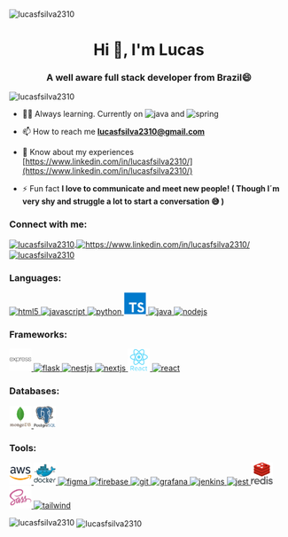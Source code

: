 <img align="center" src="https://user-images.githubusercontent.com/74038190/225813708-98b745f2-7d22-48cf-9150-083f1b00d6c9.gif" alt="lucasfsilva2310" height="350" width="2000" />
<h1 align="center">Hi 👋, I'm Lucas</h1>
<h3 align="center">A well aware  full stack developer from Brazil😄</h3>

<p align="left"> <img src="https://komarev.com/ghpvc/?username=lucasfsilva2310&label=Profile%20views&color=0e75b6&style=flat" alt="lucasfsilva2310" /> </p>

- 💬🌱 Always learning. Currently on  <img src="https://www.vectorlogo.zone/logos/java/java-horizontal.svg" alt="java" width="80" height="40"/> and  <img src="https://www.vectorlogo.zone/logos/springio/springio-ar21.svg" alt="spring" width="80" height="40"/>

- 📫 How to reach me **lucasfsilva2310@gmail.com**

- 📄 Know about my experiences [https://www.linkedin.com/in/lucasfsilva2310/](https://www.linkedin.com/in/lucasfsilva2310/)

- ⚡ Fun fact **I love to communicate and meet new people! ( Though I´m very shy and struggle a lot to start a conversation 😅 )**

<h3 align="left">Connect with me:</h3>
  <p align="left">
    <a href="https://dev.to/lucasfsilva2310" target="blank">
      <img align="center" src="https://raw.githubusercontent.com/rahuldkjain/github-profile-readme-generator/master/src/images/icons/Social/devto.svg" alt="lucasfsilva2310" height="35" width="40" />
    </a>
    <a href="https://linkedin.com/in/https://www.linkedin.com/in/lucasfsilva2310/" target="blank">
      <img align="center" src="https://user-images.githubusercontent.com/74038190/235294012-0a55e343-37ad-4b0f-924f-c8431d9d2483.gif" alt="https://www.linkedin.com/in/lucasfsilva2310/" height="50" width="50" />        </a>
    <a href="https://www.leetcode.com/lucasfsilva2310" target="blank">
      <img align="center" src="https://raw.githubusercontent.com/rahuldkjain/github-profile-readme-generator/master/src/images/icons/Social/leet-code.svg" alt="lucasfsilva2310" height="30" width="40" />
    </a>
</p>

  <h3 align="left">Languages:</h3>
    <p align="left">
        <a href="https://www.w3.org/html/" target="_blank" rel="noreferrer"> 
          <img src="https://www.vectorlogo.zone/logos/w3_html5/w3_html5-ar21.svg" alt="html5" width="80" height="40"/> 
        </a> 
        <a href="https://developer.mozilla.org/en-US/docs/Web/JavaScript" target="_blank" rel="noreferrer">
          <img src="https://user-images.githubusercontent.com/74038190/212257454-16e3712e-945a-4ca2-b238-408ad0bf87e6.gif" alt="javascript" width="40" height="40"/>
        </a>
        <a href="https://www.python.org" target="_blank" rel="noreferrer"> 
          <img src="https://user-images.githubusercontent.com/74038190/212257472-08e52665-c503-4bd9-aa20-f5a4dae769b5.gif" alt="python" width="40" height="40"/> 
        </a>
        <a href="https://www.typescriptlang.org/" target="_blank" rel="noreferrer"> 
          <img src="https://raw.githubusercontent.com/devicons/devicon/master/icons/typescript/typescript-original.svg" alt="typescript" width="40" height="40"/> 
        </a> 
        <a href="https://www.java.com/" target="_blank" rel="noreferrer"> 
          <img src="https://www.vectorlogo.zone/logos/java/java-horizontal.svg" alt="java" width="90" height="40"/> 
        </a>
        <a href="https://nodejs.org" target="_blank" rel="noreferrer"> 
          <img src="https://user-images.githubusercontent.com/74038190/212257460-738ff738-247f-4445-a718-cdd0ca76e2db.gif" alt="nodejs" width="40" height="40"/> 
        </a> 
    </p>
    <h3 align="left">Frameworks:</h3>
    <p align="left">
      <a href="https://expressjs.com" target="_blank" rel="noreferrer"> 
        <img src="https://raw.githubusercontent.com/devicons/devicon/master/icons/express/express-original-wordmark.svg" alt="express" width="40" height="40"/> 
      </a>
      <a href="https://flask.palletsprojects.com/" target="_blank" rel="noreferrer"> 
        <img src="https://www.vectorlogo.zone/logos/pocoo_flask/pocoo_flask-icon.svg" alt="flask" width="40" height="40"/> 
      </a>
      <a href="https://nestjs.com/" target="_blank" rel="noreferrer"> 
        <img src="https://www.vectorlogo.zone/logos/nestjs/nestjs-ar21.svg" alt="nestjs" width="80" height="40"/> 
      </a> 
      <a href="https://nextjs.org/" target="_blank" rel="noreferrer"> 
        <img src="https://cdn.worldvectorlogo.com/logos/nextjs-2.svg" alt="nextjs" width="40" height="40"/> 
      </a>
      <a href="https://reactjs.org/" target="_blank" rel="noreferrer"> 
        <img src="https://raw.githubusercontent.com/devicons/devicon/master/icons/react/react-original-wordmark.svg" alt="react" width="40" height="40"/> 
      </a>
      <a href="https://spring.io/" target="_blank" rel="noreferrer"> 
        <img src="https://www.vectorlogo.zone/logos/springio/springio-ar21.svg" alt="react" width="90" height="40"/> 
      </a>
    </p>
    <h3 align="left">Databases:</h3>
    <p align="left">
      <a href="https://www.mongodb.com/" target="_blank" rel="noreferrer"> 
        <img src="https://raw.githubusercontent.com/devicons/devicon/master/icons/mongodb/mongodb-original-wordmark.svg" alt="mongodb" width="40" height="40"/> 
      </a> 
      <a href="https://www.postgresql.org" target="_blank" rel="noreferrer"> 
        <img src="https://raw.githubusercontent.com/devicons/devicon/master/icons/postgresql/postgresql-original-wordmark.svg" alt="postgresql" width="40" height="40"/> 
      </a> 
    </p>

<h3 align="left">Tools:</h3>
<p align="left"> 
  
  <a href="https://aws.amazon.com" target="_blank" rel="noreferrer"> 
  <img src="https://raw.githubusercontent.com/devicons/devicon/master/icons/amazonwebservices/amazonwebservices-original-wordmark.svg" alt="aws" width="40" height="40"/>
  </a>
  
  <a href="https://www.docker.com/" target="_blank" rel="noreferrer">
  <img src="https://raw.githubusercontent.com/devicons/devicon/master/icons/docker/docker-original-wordmark.svg" alt="docker" width="40" height="40"/>
  </a>
  
  <a href="https://www.figma.com/" target="_blank" rel="noreferrer"> 
  <img src="https://www.vectorlogo.zone/logos/figma/figma-ar21.svg" alt="figma" width="90" height="40"/> 
  </a> 
  
  <a href="https://firebase.google.com/" target="_blank" rel="noreferrer"> 
  <img src="https://www.vectorlogo.zone/logos/firebase/firebase-ar21.svg" alt="firebase" width="90" height="40"/> 
  </a> 
  
  <a href="https://git-scm.com/" target="_blank" rel="noreferrer"> 
  <img src="https://www.vectorlogo.zone/logos/git-scm/git-scm-icon.svg" alt="git" width="40" height="40"/> 
  </a> 
  
  <a href="https://grafana.com" target="_blank" rel="noreferrer"> 
  <img src="https://www.vectorlogo.zone/logos/grafana/grafana-ar21.svg" alt="grafana" width="90" height="40"/> 
  </a> 
  
  <a href="https://www.jenkins.io" target="_blank" rel="noreferrer"> 
  <img src="https://www.vectorlogo.zone/logos/jenkins/jenkins-ar21.svg" alt="jenkins" width="90" height="40"/> 
  </a> 
  
  <a href="https://jestjs.io" target="_blank" rel="noreferrer"> 
  <img src="https://www.vectorlogo.zone/logos/jestjsio/jestjsio-ar21.svg" alt="jest" width="90" height="40"/> 
  </a> 
  
  <a href="https://redis.io" target="_blank" rel="noreferrer"> 
  <img src="https://raw.githubusercontent.com/devicons/devicon/master/icons/redis/redis-original-wordmark.svg" alt="redis" width="40" height="40"/> 
  </a> 
  
  <a href="https://sass-lang.com" target="_blank" rel="noreferrer"> 
  <img src="https://raw.githubusercontent.com/devicons/devicon/master/icons/sass/sass-original.svg" alt="sass" width="40" height="40"/> 
  </a> 
  
  <a href="https://tailwindcss.com/" target="_blank" rel="noreferrer"> 
  <img src="https://www.vectorlogo.zone/logos/tailwindcss/tailwindcss-ar21.svg" alt="tailwind" width="90" height="40"/> 
  </a> 
  
  </p>


<p><img align="left" src="https://github-readme-stats.vercel.app/api/top-langs?username=lucasfsilva2310&show_icons=true&locale=en&layout=compact" alt="lucasfsilva2310" /></p>

<p>&nbsp;<img align="center" src="https://github-readme-stats.vercel.app/api?username=lucasfsilva2310&show_icons=true&locale=en" alt="lucasfsilva2310" /></p>

<!-- Trophies <p align="left"> <a href="https://github.com/ryo-ma/github-profile-trophy"><img src="https://github-profile-trophy.vercel.app/?username=lucasfsilva2310" alt="lucasfsilva2310" /></a> </p>
